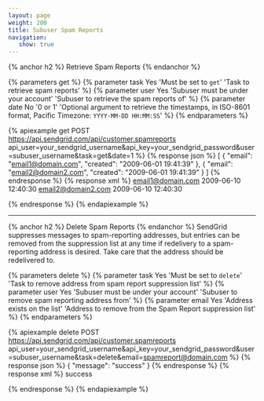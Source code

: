 ```yaml
---
layout: page
weight: 200
title: Subuser Spam Reports
navigation:
   show: true
---
```




{% anchor h2 %}
Retrieve Spam Reports 
{% endanchor %}

{% parameters get %}
 {% parameter task Yes 'Must be set to <code>get</code>' 'Task to retrieve spam reports' %}
 {% parameter user Yes 'Subuser must be under your account' 'Subuser to retrieve the spam reports of' %}
 {% parameter date No '0 or 1' 'Optional argument to retrieve the timestamps, in ISO-8601 format, Pacific Timezone: <code>YYYY-MM-DD HH:MM:SS</code>' %}
{% endparameters %}


{% apiexample get POST https://api.sendgrid.com/api/customer.spamreports api_user=your_sendgrid_username&api_key=your_sendgrid_password&user=subuser_username&task=get&date=1 %}
  {% response json %}
[
  {
    "email": "email1@domain.com",
    "created": "2009-06-01 19:41:39"
  },
  {
    "email": "email2@domain2.com",
    "created": "2009-06-01 19:41:39"
  }
]
  {% endresponse %}
  {% response xml %}
<spamreports>
   <spamreport>
      <email>email1@domain.com</email>
      <created>2009-06-10 12:40:30</created>
   </spamreport>
   <spamreport>
      <email>email2@domain2.com</email>
      <created>2009-06-10 12:40:30</created>
   </spamreport>
</spamreports>

  {% endresponse %}
{% endapiexample %}

* * * * *

{% anchor h2 %}
Delete Spam Reports 
{% endanchor %}
SendGrid suppresses messages to spam-reporting addresses, but entries can be removed from the suppression list at any time if redelivery to a spam-reporting address is desired. Take care that the address should be redelivered to.

{% parameters delete %}
 {% parameter task Yes 'Must be set to <code>delete</code>' 'Task to remove address from spam report suppression list' %}
 {% parameter user Yes 'Subuser must be under your account' 'Subuser to remove spam reporting address from' %}
 {% parameter email Yes 'Address exists on the list' 'Address to remove from the Spam Report suppression list' %}
{% endparameters %}

{% apiexample delete POST https://api.sendgrid.com/api/customer.spamreports api_user=your_sendgrid_username&api_key=your_sendgrid_password&user=subuser_username&task=delete&email=spamreport@domain.com %}
  {% response json %}
{
  "message": "success"
}
  {% endresponse %}
  {% response xml %}
<result>
   <message>success</message>
</result>

  {% endresponse %}
{% endapiexample %}
